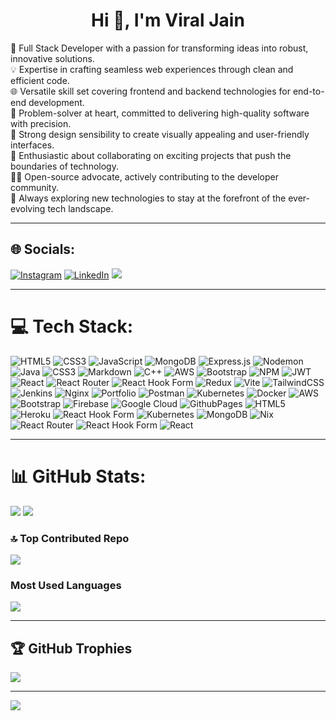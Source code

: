 <h1 align="center">Hi 👋, I'm Viral Jain</h1>
🚀 Full Stack Developer with a passion for transforming ideas into robust, innovative solutions.<br>💡 Expertise in crafting seamless web experiences through clean and efficient code.<br>🌐 Versatile skill set covering frontend and backend technologies for end-to-end development.<br>🔧 Problem-solver at heart, committed to delivering high-quality software with precision.<br>🎨 Strong design sensibility to create visually appealing and user-friendly interfaces.<br>🌟 Enthusiastic about collaborating on exciting projects that push the boundaries of technology.<br>👨‍💻 Open-source advocate, actively contributing to the developer community.<br>🚧 Always exploring new technologies to stay at the forefront of the ever-evolving tech landscape.

---

## 🌐 Socials:

[![Instagram](https://img.shields.io/badge/Instagram-%23E4405F.svg?logo=Instagram&logoColor=white)](https://instagram.com/viral_jain_754) [![LinkedIn](https://img.shields.io/badge/LinkedIn-%230077B5.svg?logo=linkedin&logoColor=white)](https://linkedin.com/in/jainviral) 
<a href="mailto:veerljain1234@gmail.com"><img src="https://img.shields.io/badge/veerljain1234@gmail.com-D14836?style=flat&logo=Gmail&logoColor=white"/></a>

---

# 💻 Tech Stack:

![HTML5](https://img.shields.io/badge/html5-%23E34F26.svg?style=plastic&logo=html5&logoColor=white) ![CSS3](https://img.shields.io/badge/css3-%231572B6.svg?style=plastic&logo=css3&logoColor=white) ![JavaScript](https://img.shields.io/badge/javascript-%23323330.svg?style=plastic&logo=javascript&logoColor=%23F7DF1E) ![MongoDB](https://img.shields.io/badge/MongoDB-%234ea94b.svg?style=plastic&logo=mongodb&logoColor=white) ![Express.js](https://img.shields.io/badge/express.js-%23404d59.svg?style=plastic&logo=express&logoColor=%2361DAFB) ![Nodemon](https://img.shields.io/badge/NODEMON-%23323330.svg?style=plastic&logo=nodemon&logoColor=%BBDEAD) ![Java](https://img.shields.io/badge/java-%23ED8B00.svg?style=plastic&logo=openjdk&logoColor=white) ![CSS3](https://img.shields.io/badge/css3-%231572B6.svg?style=plastic&logo=css3&logoColor=white) ![Markdown](https://img.shields.io/badge/markdown-%23000000.svg?style=plastic&logo=markdown&logoColor=white) ![C++](https://img.shields.io/badge/c++-%2300599C.svg?style=plastic&logo=c%2B%2B&logoColor=white) ![AWS](https://img.shields.io/badge/AWS-%23FF9900.svg?style=plastic&logo=amazon-aws&logoColor=white) ![Bootstrap](https://img.shields.io/badge/bootstrap-%238511FA.svg?style=plastic&logo=bootstrap&logoColor=white) ![NPM](https://img.shields.io/badge/NPM-%23CB3837.svg?style=plastic&logo=npm&logoColor=white) ![JWT](https://img.shields.io/badge/JWT-black?style=plastic&logo=JSON%20web%20tokens) ![React](https://img.shields.io/badge/react-%2320232a.svg?style=plastic&logo=react&logoColor=%2361DAFB) ![React Router](https://img.shields.io/badge/React_Router-CA4245?style=plastic&logo=react-router&logoColor=white) ![React Hook Form](https://img.shields.io/badge/React%20Hook%20Form-%23EC5990.svg?style=plastic&logo=reacthookform&logoColor=white) ![Redux](https://img.shields.io/badge/redux-%23593d88.svg?style=plastic&logo=redux&logoColor=white) ![Vite](https://img.shields.io/badge/vite-%23646CFF.svg?style=plastic&logo=vite&logoColor=white) ![TailwindCSS](https://img.shields.io/badge/tailwindcss-%2338B2AC.svg?style=plastic&logo=tailwind-css&logoColor=white) ![Jenkins](https://img.shields.io/badge/jenkins-%232C5263.svg?style=plastic&logo=jenkins&logoColor=white) ![Nginx](https://img.shields.io/badge/nginx-%23009639.svg?style=plastic&logo=nginx&logoColor=white) ![Portfolio](https://img.shields.io/badge/Portfolio-%23000000.svg?style=plastic&logo=firefox&logoColor=#FF7139) ![Postman](https://img.shields.io/badge/Postman-FF6C37?style=plastic&logo=postman&logoColor=white) ![Kubernetes](https://img.shields.io/badge/kubernetes-%23326ce5.svg?style=plastic&logo=kubernetes&logoColor=white) ![Docker](https://img.shields.io/badge/docker-%230db7ed.svg?style=plastic&logo=docker&logoColor=white) ![AWS](https://img.shields.io/badge/AWS-%23FF9900.svg?style=plastic&logo=amazon-aws&logoColor=white) ![Bootstrap](https://img.shields.io/badge/bootstrap-%238511FA.svg?style=plastic&logo=bootstrap&logoColor=white) ![Firebase](https://img.shields.io/badge/firebase-%23039BE5.svg?style=plastic&logo=firebase) ![Google Cloud](https://img.shields.io/badge/GoogleCloud-%234285F4.svg?style=plastic&logo=google-cloud&logoColor=white) ![GithubPages](https://img.shields.io/badge/github%20pages-121013?style=plastic&logo=github&logoColor=white) ![HTML5](https://img.shields.io/badge/html5-%23E34F26.svg?style=plastic&logo=html5&logoColor=white) ![Heroku](https://img.shields.io/badge/heroku-%23430098.svg?style=plastic&logo=heroku&logoColor=white) ![React Hook Form](https://img.shields.io/badge/React%20Hook%20Form-%23EC5990.svg?style=plastic&logo=reacthookform&logoColor=white) ![Kubernetes](https://img.shields.io/badge/kubernetes-%23326ce5.svg?style=plastic&logo=kubernetes&logoColor=white) ![MongoDB](https://img.shields.io/badge/MongoDB-%234ea94b.svg?style=plastic&logo=mongodb&logoColor=white) ![Nix](https://img.shields.io/badge/NIX-5277C3.svg?style=plastic&logo=NixOS&logoColor=white) ![React Router](https://img.shields.io/badge/React_Router-CA4245?style=plastic&logo=react-router&logoColor=white) ![React Hook Form](https://img.shields.io/badge/React%20Hook%20Form-%23EC5990.svg?style=plastic&logo=reacthookform&logoColor=white) ![React](https://img.shields.io/badge/react-%2320232a.svg?style=plastic&logo=react&logoColor=%2361DAFB)

---

# 📊 GitHub Stats:

![](https://github-readme-stats.vercel.app/api?username=viraljain7&theme=radical&hide_border=false&include_all_commits=false&count_private=false)
![](https://github-readme-streak-stats.herokuapp.com/?user=viraljain7&theme=radical&hide_border=false)


### 🔝 Top Contributed Repo
![](https://github-contributor-stats.vercel.app/api?username=viraljain7&limit=5&theme=radical&combine_all_yearly_contributions=true)

### Most Used Languages
![](https://github-readme-stats.vercel.app/api/top-langs/?username=viraljain7&theme=radical&hide_border=false&include_all_commits=false&count_private=false&layout=compact)

---

## 🏆 GitHub Trophies

![](https://github-profile-trophy.vercel.app/?username=viraljain7&theme=radical&no-frame=false&no-bg=false&margin-w=4)


---

[![](https://visitcount.itsvg.in/api?id=viraljain7&icon=1&color=0)](https://visitcount.itsvg.in)

<!-- Proudly created with GPRM ( https://gprm.itsvg.in ) -->

